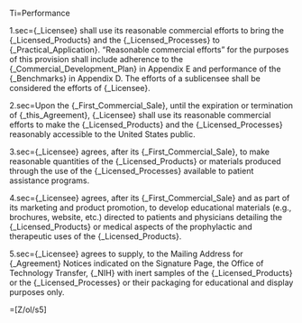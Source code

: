 Ti=Performance

1.sec={_Licensee} shall use its reasonable commercial efforts to bring the {_Licensed_Products} and the {_Licensed_Processes} to {_Practical_Application}.  “Reasonable commercial efforts” for the purposes of this provision shall include adherence to the {_Commercial_Development_Plan} in Appendix E and performance of the {_Benchmarks} in Appendix D.  The efforts of a sublicensee shall be considered the efforts of {_Licensee}.

2.sec=Upon the {_First_Commercial_Sale}, until the expiration or termination of {_this_Agreement}, {_Licensee} shall use its reasonable commercial efforts to make the {_Licensed_Products} and the {_Licensed_Processes} reasonably accessible to the United States public.

3.sec={_Licensee} agrees, after its {_First_Commercial_Sale}, to make reasonable quantities of the {_Licensed_Products} or materials produced through the use of the {_Licensed_Processes} available to patient assistance programs.

4.sec={_Licensee} agrees, after its {_First_Commercial_Sale} and as part of its marketing and product promotion, to develop educational materials (e.g., brochures, website, etc.) directed to patients and physicians detailing the {_Licensed_Products} or medical aspects of the prophylactic and therapeutic uses of the {_Licensed_Products}.

5.sec={_Licensee} agrees to supply, to the Mailing Address for {_Agreement} Notices indicated on the Signature Page, the Office of Technology Transfer, {_NIH} with inert samples of the {_Licensed_Products} or the {_Licensed_Processes} or their packaging for educational and display purposes only.

=[Z/ol/s5]